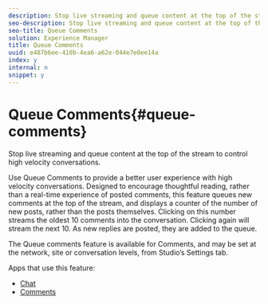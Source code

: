 ```yaml
---
description: Stop live streaming and queue content at the top of the stream to control high velocity conversations.
seo-description: Stop live streaming and queue content at the top of the stream to control high velocity conversations.
seo-title: Queue Comments
solution: Experience Manager
title: Queue Comments
uuid: e487b6ee-410b-4ea6-a62e-044e7e0ee14a
index: y
internal: n
snippet: y
---
```


# Queue Comments{#queue-comments}

Stop live streaming and queue content at the top of the stream to control high velocity conversations.

Use Queue Comments to provide a better user experience with high velocity conversations. Designed to encourage thoughtful reading, rather than a real-time experience of posted comments, this feature queues new comments at the top of the stream, and displays a counter of the number of new posts, rather than the posts themselves. Clicking on this number streams the oldest 10 comments into the conversation. Clicking again will stream the next 10. As new replies are posted, they are added to the queue.

The Queue comments feature is available for Comments, and may be set at the network, site or conversation levels, from Studio’s Settings tab.

Apps that use this feature:

* [Chat](../../c-about-apps/c-chat-app/c-chat-app.md#c_chat_app) 
* [Comments](/help/using/c-about-apps/c-comments/c-comments.md)

